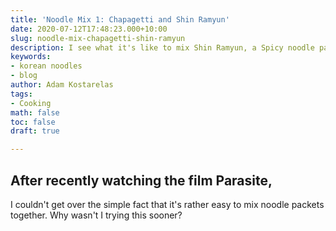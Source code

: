 ```yaml
---
title: 'Noodle Mix 1: Chapagetti and Shin Ramyun'
date: 2020-07-12T17:48:23.000+10:00
slug: noodle-mix-chapagetti-shin-ramyun
description: I see what it's like to mix Shin Ramyun, a Spicy noodle packet with Chapagetti
keywords:
- korean noodles
- blog
author: Adam Kostarelas
tags:
- Cooking
math: false
toc: false
draft: true

---
```

## After recently watching the film Parasite,

I couldn't get over the simple fact that it's rather easy to mix noodle packets together. Why wasn't I trying this sooner?